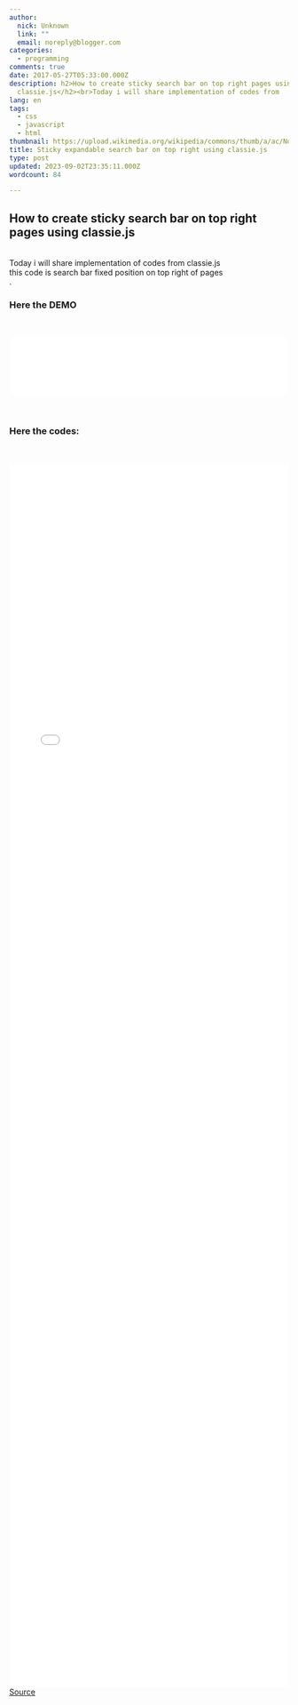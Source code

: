 ```yaml
---
author:
  nick: Unknown
  link: ""
  email: noreply@blogger.com
categories:
  - programming
comments: true
date: 2017-05-27T05:33:00.000Z
description: h2>How to create sticky search bar on top right pages using
  classie.js</h2><br>Today i will share implementation of codes from
lang: en
tags:
  - css
  - javascript
  - html
thumbnail: https://upload.wikimedia.org/wikipedia/commons/thumb/a/ac/No_image_available.svg/2048px-No_image_available.svg.png
title: Sticky expandable search bar on top right using classie.js
type: post
updated: 2023-09-02T23:35:11.000Z
wordcount: 84

---
```


<h2>How to create sticky search bar on top right pages using classie.js</h2><br>Today i will share implementation of codes from classie.js<br>this code is search bar fixed position on top right of pages<br>.<br><h3>Here the DEMO</h3><br><br><iframe allowfullscreen="allowfullscreen" frameborder="0" height="100" src="//jsfiddle.net/dewjo4s4/6/embedded/result/" width="100%"></iframe><br><br><br><h3>Here the codes:</h3><br><br><iframe allowfullscreen="allowfullscreen" frameborder="0" height="2200" src="//jsfiddle.net/dewjo4s4/6/embedded/html/" width="100%"></iframe><br><a alt="codepen" href="https://codepen.io/dimaslanjaka/pen/ybeweY" rel="noopener noreferer nofollow" title="codepen">Source</a>